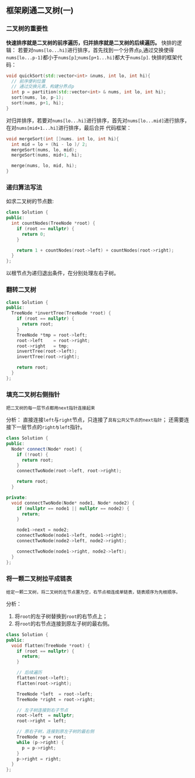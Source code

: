 ## 框架刷通二叉树(一)
### 二叉树的重要性
**快速排序就是二叉树的前序遍历，归并排序就是二叉树的后续遍历。**
快排的逻辑：
若要对`nums[lo...hi]`进行排序，首先找到一个分界点`p`,通过交换使得`nums[lo...p-1]`都小于`nums[p]`;`nums[p+1...hi]`都大于`nums[p]`.
快排的框架代码：
```cpp
void quickSort(std::vector<int> &nums, int lo, int hi){
  // 前序便利位置
  // 通过交换元素，构建分界点p
  int p = partition(std::vector<int> & nums, int lo, int hi);
  sort(nums, lo, p-1);
  sort(nums, p+1, hi);
}
```

对归并排序，若要对`nums[lo...hi]`进行排序，首先对`nums[lo...mid]`进行排序，在对`nums[mid+1...hi]`进行排序，最后合并
代码框架：
```cpp
void mergeSort(int []nums. int lo, int hi){
  int mid = lo + (hi - lo )/ 2;
  mergeSort(nums, lo, mid);
  mergeSort(nums, mid+1, hi);

  merge(nums, lo, mid, hi);
}
```
### 递归算法写法
如求二叉树的节点数:
```cpp
class Solution {
public:
  int countNodes(TreeNode *root) {
    if (root == nullptr) {
      return 0;
    }

    return 1 + countNodes(root->left) + countNodes(root->right);
  }
};
```
以根节点为递归退出条件，在分别处理左右子树。
### 翻转二叉树
```cpp
class Solution {
public:
  TreeNode *invertTree(TreeNode *root) {
    if (root == nullptr) {
      return root;
    }
    TreeNode *tmp = root->left;
    root->left    = root->right;
    root->right   = tmp;
    invertTree(root->left);
    invertTree(root->right);

    return root;
  }
};
```
### 填充二叉树右侧指针
```
把二叉树的每一层节点都用next指针连接起来
```
分析：
直接连接`left`与`right`节点，只连接了`具有公共父节点的next指针`；
还需要连接下一层节点的`right与left`指针。

```cpp
class Solution {
public:
  Node* connect(Node* root) {
    if (!root) {
      return root;
    }
    connectTwoNode(root->left, root->right);

    return root;
  }

private:
  void connectTwoNode(Node* node1, Node* node2) {
    if (nullptr == node1 || nullptr == node2) {
      return;
    }

    node1->next = node2;
    connectTwoNode(node1->left, node1->right);
    connectTwoNode(node2->left, node2->right);

    connectTwoNode(node1->right, node2->left);
  }
};
```

### 将一颗二叉树拉平成链表
```
给定一颗二叉树，将二叉树的左节点置为空，右节点相连成单链表，链表顺序为先根顺序。
```
分析：
1. 将`root`的左子树替换到`root`的右节点上；
2. 将`root`的右节点连接到原左子树的最右侧。

```cpp
class Solution {
public:
  void flatten(TreeNode *root) {
    if (root == nullptr) {
      return;
    }

    // 后续遍历
    flatten(root->left);
    flatten(root->right);

    TreeNode *left  = root->left;
    TreeNode *right = root->right;

    // 左子树连接到右子节点
    root->left  = nullptr;
    root->right = left;

    // 原右子树，连接到原左子树的最右侧
    TreeNode *p = root;
    while (p->right) {
      p = p->right;
    }
    p->right = right;
  }
};
```


